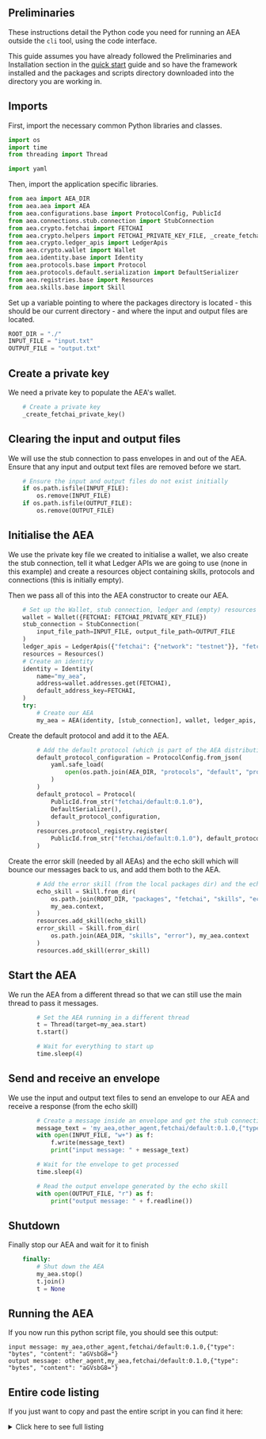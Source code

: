 ## Preliminaries

These instructions detail the Python code you need for running an AEA outside the `cli` tool, using the code interface. 

  
This guide assumes you have already followed the Preliminaries and Installation section in the [quick start](quickstart.md) guide and so have the framework installed and the packages and scripts directory downloaded into the directory you are working in.


## Imports

First, import the necessary common Python libraries and classes.

``` python
import os
import time
from threading import Thread

import yaml
```

Then, import the application specific libraries.

``` python
from aea import AEA_DIR
from aea.aea import AEA
from aea.configurations.base import ProtocolConfig, PublicId
from aea.connections.stub.connection import StubConnection
from aea.crypto.fetchai import FETCHAI
from aea.crypto.helpers import FETCHAI_PRIVATE_KEY_FILE, _create_fetchai_private_key
from aea.crypto.ledger_apis import LedgerApis
from aea.crypto.wallet import Wallet
from aea.identity.base import Identity
from aea.protocols.base import Protocol
from aea.protocols.default.serialization import DefaultSerializer
from aea.registries.base import Resources
from aea.skills.base import Skill
```

Set up a variable pointing to where the packages directory is located - this should be our current directory - and where the input and output files are located.
``` python
ROOT_DIR = "./"
INPUT_FILE = "input.txt"
OUTPUT_FILE = "output.txt"
```

## Create a private key
We need a private key to populate the AEA's wallet.
``` python
    # Create a private key
    _create_fetchai_private_key()
```

## Clearing the input and output files
We will use the stub connection to pass envelopes in and out of the AEA. Ensure that any input and output text files are removed before we start.
``` python
    # Ensure the input and output files do not exist initially
    if os.path.isfile(INPUT_FILE):
        os.remove(INPUT_FILE)
    if os.path.isfile(OUTPUT_FILE):
        os.remove(OUTPUT_FILE)
```

## Initialise the AEA
We use the private key file we created to initialise a wallet, we also create the stub connection, tell it what Ledger APIs we are going to use (none in this example) and create a resources object containing skills, protocols and connections (this is initially empty). 

Then we pass all of this into the AEA constructor to create our AEA.
``` python
    # Set up the Wallet, stub connection, ledger and (empty) resources
    wallet = Wallet({FETCHAI: FETCHAI_PRIVATE_KEY_FILE})
    stub_connection = StubConnection(
        input_file_path=INPUT_FILE, output_file_path=OUTPUT_FILE
    )
    ledger_apis = LedgerApis({"fetchai": {"network": "testnet"}}, "fetchai")
    resources = Resources()
    # Create an identity
    identity = Identity(
        name="my_aea",
        address=wallet.addresses.get(FETCHAI),
        default_address_key=FETCHAI,
    )
    try:
        # Create our AEA
        my_aea = AEA(identity, [stub_connection], wallet, ledger_apis, resources)
```

Create the default protocol and add it to the AEA.
``` python
        # Add the default protocol (which is part of the AEA distribution)
        default_protocol_configuration = ProtocolConfig.from_json(
            yaml.safe_load(
                open(os.path.join(AEA_DIR, "protocols", "default", "protocol.yaml"))
            )
        )
        default_protocol = Protocol(
            PublicId.from_str("fetchai/default:0.1.0"),
            DefaultSerializer(),
            default_protocol_configuration,
        )
        resources.protocol_registry.register(
            PublicId.from_str("fetchai/default:0.1.0"), default_protocol
        )
```

Create the error skill (needed by all AEAs) and the echo skill which will bounce our messages back to us, and add them both to the AEA.
``` python
        # Add the error skill (from the local packages dir) and the echo skill (which is part of the AEA distribution)
        echo_skill = Skill.from_dir(
            os.path.join(ROOT_DIR, "packages", "fetchai", "skills", "echo"),
            my_aea.context,
        )
        resources.add_skill(echo_skill)
        error_skill = Skill.from_dir(
            os.path.join(AEA_DIR, "skills", "error"), my_aea.context
        )
        resources.add_skill(error_skill)
```

## Start the AEA
We run the AEA from a different thread so that we can still use the main thread to pass it messages.
``` python
        # Set the AEA running in a different thread
        t = Thread(target=my_aea.start)
        t.start()

        # Wait for everything to start up
        time.sleep(4)
```

## Send and receive an envelope
We use the input and output text files to send an envelope to our AEA and receive a response (from the echo skill)
``` python
        # Create a message inside an envelope and get the stub connection to pass it on to the echo skill
        message_text = 'my_aea,other_agent,fetchai/default:0.1.0,{"type": "bytes", "content": "aGVsbG8="}'
        with open(INPUT_FILE, "w+") as f:
            f.write(message_text)
            print("input message: " + message_text)

        # Wait for the envelope to get processed
        time.sleep(4)

        # Read the output envelope generated by the echo skill
        with open(OUTPUT_FILE, "r") as f:
            print("output message: " + f.readline())
```

## Shutdown
Finally stop our AEA and wait for it to finish
``` python
    finally:
        # Shut down the AEA
        my_aea.stop()
        t.join()
        t = None
```

## Running the AEA
If you now run this python script file, you should see this output:

    input message: my_aea,other_agent,fetchai/default:0.1.0,{"type": "bytes", "content": "aGVsbG8="}
    output message: other_agent,my_aea,fetchai/default:0.1.0,{"type": "bytes", "content": "aGVsbG8="}


## Entire code listing
If you just want to copy and past the entire script in you can find it here:

<details><summary>Click here to see full listing</summary>
<p>

```python
import os
import time
from threading import Thread

import yaml

from aea import AEA_DIR
from aea.aea import AEA
from aea.configurations.base import ProtocolConfig, PublicId
from aea.connections.stub.connection import StubConnection
from aea.crypto.fetchai import FETCHAI
from aea.crypto.helpers import FETCHAI_PRIVATE_KEY_FILE, _create_fetchai_private_key
from aea.crypto.ledger_apis import LedgerApis
from aea.crypto.wallet import Wallet
from aea.identity.base import Identity
from aea.protocols.base import Protocol
from aea.protocols.default.serialization import DefaultSerializer
from aea.registries.base import Resources
from aea.skills.base import Skill

ROOT_DIR = "./"
INPUT_FILE = "input.txt"
OUTPUT_FILE = "output.txt"


def run():
    # Create a private key
    _create_fetchai_private_key()

    # Ensure the input and output files do not exist initially
    if os.path.isfile(INPUT_FILE):
        os.remove(INPUT_FILE)
    if os.path.isfile(OUTPUT_FILE):
        os.remove(OUTPUT_FILE)

    # Set up the Wallet, stub connection, ledger and (empty) resources
    wallet = Wallet({FETCHAI: FETCHAI_PRIVATE_KEY_FILE})
    stub_connection = StubConnection(
        input_file_path=INPUT_FILE, output_file_path=OUTPUT_FILE
    )
    ledger_apis = LedgerApis({"fetchai": {"network": "testnet"}}, "fetchai")
    resources = Resources()
    # Create an identity
    identity = Identity(
        name="my_aea",
        address=wallet.addresses.get(FETCHAI),
        default_address_key=FETCHAI,
    )
    try:
        # Create our AEA
        my_aea = AEA(identity, [stub_connection], wallet, ledger_apis, resources)

        # Add the default protocol (which is part of the AEA distribution)
        default_protocol_configuration = ProtocolConfig.from_json(
            yaml.safe_load(
                open(os.path.join(AEA_DIR, "protocols", "default", "protocol.yaml"))
            )
        )
        default_protocol = Protocol(
            PublicId.from_str("fetchai/default:0.1.0"),
            DefaultSerializer(),
            default_protocol_configuration,
        )
        resources.protocol_registry.register(
            PublicId.from_str("fetchai/default:0.1.0"), default_protocol
        )

        # Add the error skill (from the local packages dir) and the echo skill (which is part of the AEA distribution)
        echo_skill = Skill.from_dir(
            os.path.join(ROOT_DIR, "packages", "fetchai", "skills", "echo"),
            my_aea.context,
        )
        resources.add_skill(echo_skill)
        error_skill = Skill.from_dir(
            os.path.join(AEA_DIR, "skills", "error"), my_aea.context
        )
        resources.add_skill(error_skill)

        # Set the AEA running in a different thread
        t = Thread(target=my_aea.start)
        t.start()

        # Wait for everything to start up
        time.sleep(4)

        # Create a message inside an envelope and get the stub connection to pass it on to the echo skill
        message_text = 'my_aea,other_agent,fetchai/default:0.1.0,{"type": "bytes", "content": "aGVsbG8="}'
        with open(INPUT_FILE, "w+") as f:
            f.write(message_text)
            print("input message: " + message_text)

        # Wait for the envelope to get processed
        time.sleep(4)

        # Read the output envelope generated by the echo skill
        with open(OUTPUT_FILE, "r") as f:
            print("output message: " + f.readline())
    finally:
        # Shut down the AEA
        my_aea.stop()
        t.join()
        t = None


if __name__ == "__main__":
    run()
```
</p>
</details>

<br />
